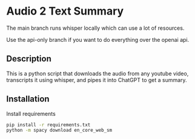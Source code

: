 # Audio 2 Text Summary
The main branch runs whisper locally which can use a lot of resources.

Use the api-only branch if you want to do everything over the openai api.

## Description
This is a python script that downloads the audio from any youtube video, transcripts it using whisper, and pipes it into ChatGPT to get a summary.

## Installation
Install requirements
```bash
pip install -r requirements.txt
python -m spacy download en_core_web_sm
```